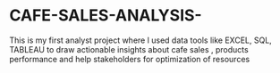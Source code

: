 # CAFE-SALES-ANALYSIS-
This is my first analyst project where l used data tools like EXCEL, SQL, TABLEAU  to draw  actionable insights about cafe sales , products performance and help stakeholders for optimization of resources 
